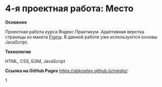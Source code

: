 # 4-я проектная работа: Место

**Основное**

Проектная работа курса Яндекс Практикум. Адаптивная верстка страницы из макета [Figma](https://www.figma.com/file/2cn9N9jSkmxD84oJik7xL7/JavaScript.-Sprint-4).
В данной работе уже используются основы JavaScript.

**Технологии**

HTML, CSS, БЭМ, JavaScript

**Ссылка на GitHub Pages**
https://abkiselev.github.io/mesto/

1